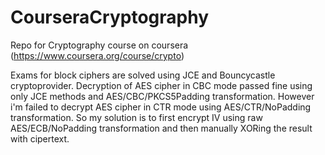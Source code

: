 CourseraCryptography
====================

Repo for Cryptography course on coursera (https://www.coursera.org/course/crypto)

Exams for block ciphers are solved using JCE and Bouncycastle cryptoprovider.
Decryption of AES cipher in CBC mode passed fine using only JCE methods and AES/CBC/PKCS5Padding transformation. However i'm failed to decrypt AES cipher in CTR mode using AES/CTR/NoPadding transformation. So my solution is to first encrypt IV  using raw AES/ECB/NoPadding transformation and then manually XORing the result with cipertext.
